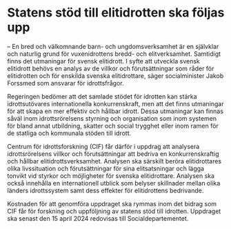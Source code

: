 # Statens stöd till elitidrotten ska följas upp

– En bred och välkomnande barn\- och ungdomsverksamhet är en självklar och naturlig grund för vuxenidrottens bredd\- och elitverksamhet. Samtidigt finns det utmaningar för svensk elitidrott. I syfte att utveckla svensk elitidrott behövs en analys av de villkor och förutsättningar som råder för elitidrotten och för enskilda svenska elitidrottare, säger socialminister Jakob Forssmed som ansvarar för idrottsfrågor.

Regeringen bedömer att det samlade stödet för idrotten kan stärka idrottsutövares internationella konkurrenskraft, men att det finns utmaningar för att skapa en mer effektiv och hållbar idrott. Dessa utmaningar kan finnas såväl inom idrottsrörelsens styrning och organisation som inom systemen för bland annat utbildning, skatter och social trygghet eller inom ramen för de statliga och kommunala stöden till idrott.

Centrum för idrottsforskning (CIF) får därför i uppdrag att analysera idrottsrörelsens villkor och förutsättningar att bedriva en konkurrenskraftig och hållbar elitidrottsverksamhet. Analysen ska särskilt beröra elitidrottares olika livssituation och förutsättningar för sina elitsatsningar och lägga tonvikt vid styrkor och möjligheter för svenska elitidrottare. Analysen ska också innehålla en internationell utblick som belyser skillnader mellan olika länders idrottssystem samt dess effekter för elitidrottens bedrivande.

Kostnaden för att genomföra uppdraget ska rymmas inom det bidrag som CIF får för forskning och uppföljning av statens stöd till idrotten. Uppdraget ska senast den 15 april 2024 redovisas till Socialdepartementet.
